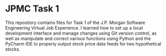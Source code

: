 # JPMC Task 1
This repository contains files for Task 1 of the J.P. Morgan Software Engineering Virtual Job Experience.
I learned how to set up a local development interface and manage changes using Git version control, as well as manipulate and correct various functions using Python and the PyCharm IDE to properly output stock price data feeds for two hypothetical stocks.
